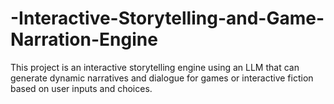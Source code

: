 # -Interactive-Storytelling-and-Game-Narration-Engine
This project is an interactive storytelling engine using an LLM that can generate dynamic narratives and dialogue for games or interactive fiction based on user inputs and choices.
